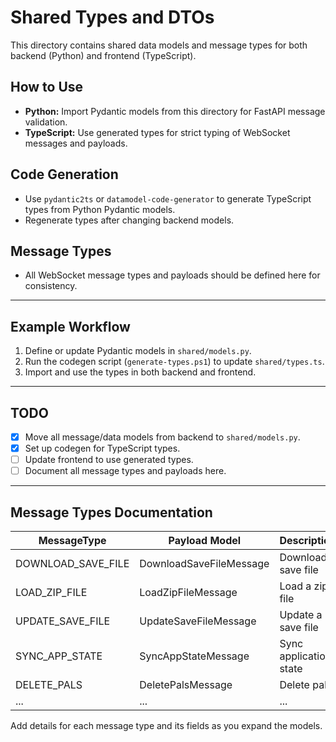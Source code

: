 # Shared Types and DTOs

This directory contains shared data models and message types for both backend (Python) and frontend (TypeScript).

## How to Use

- **Python:** Import Pydantic models from this directory for FastAPI message validation.
- **TypeScript:** Use generated types for strict typing of WebSocket messages and payloads.

## Code Generation

- Use `pydantic2ts` or `datamodel-code-generator` to generate TypeScript types from Python Pydantic models.
- Regenerate types after changing backend models.

## Message Types

- All WebSocket message types and payloads should be defined here for consistency.

---

## Example Workflow

1. Define or update Pydantic models in `shared/models.py`.
2. Run the codegen script (`generate-types.ps1`) to update `shared/types.ts`.
3. Import and use the types in both backend and frontend.

---

## TODO
- [x] Move all message/data models from backend to `shared/models.py`.
- [x] Set up codegen for TypeScript types.
- [ ] Update frontend to use generated types.
- [ ] Document all message types and payloads here.

---

## Message Types Documentation

| MessageType              | Payload Model              | Description                       |
|-------------------------|---------------------------|-----------------------------------|
| DOWNLOAD_SAVE_FILE      | DownloadSaveFileMessage   | Download a save file              |
| LOAD_ZIP_FILE           | LoadZipFileMessage        | Load a zip file                   |
| UPDATE_SAVE_FILE        | UpdateSaveFileMessage     | Update a save file                |
| SYNC_APP_STATE          | SyncAppStateMessage       | Sync application state            |
| DELETE_PALS             | DeletePalsMessage         | Delete pals                       |
| ...                     | ...                       | ...                               |

Add details for each message type and its fields as you expand the models.
